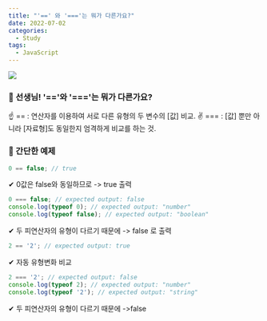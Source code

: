 ```yaml
---
title: "'==' 와 '==='는 뭐가 다른가요?"
date: 2022-07-02
categories:
  - Study
tags:
  - JavaScript
---
```


![](https://velog.velcdn.com/images/gusdh2/post/a36c35f5-ad2f-4dcb-90b6-5f2863d12b2e/image.webp)

### 🙋 선생님! '=='와 '==='는 뭐가 다른가요?

☝️ == : 연산자를 이용하여 서로 다른 유형의 두 변수의 [값] 비교. ✌ === : [값] 뿐만 아니라 [자료형]도 동일한지 엄격하게 비교를 하는 것.

### 🤔 간단한 예제

>

```jsx
0 == false; // true
```

✔ 0값은 false와 동일하므로 -> true 출력

```jsx
0 === false; // expected output: false
console.log(typeof 0); // expected output: "number"
console.log(typeof false); // expected output: "boolean"
```

✔ 두 피연산자의 유형이 다르기 때문에 -> false 로 출력

```jsx
2 == '2'; // expected output: true
```

✔ 자동 유형변화 비교

```jsx
2 === '2'; // expected output: false
console.log(typeof 2); // expected output: "number"
console.log(typeof '2'); // expected output: "string"
```

✔ 두 피연산자의 유형이 다르기 때문에 ->false
